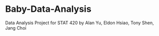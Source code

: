 # Baby-Data-Analysis

Data Analysis Project for STAT 420 by Alan Yu, Eldon Hsiao, Tony Shen, Jang Choi
